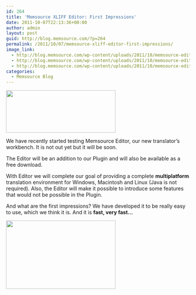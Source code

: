 ```yaml
---
id: 264
title: 'Memsource XLIFF Editor: First Impressions'
date: 2011-10-07T22:13:36+00:00
author: admin
layout: post
guid: http://blog.memsource.com/?p=264
permalink: /2011/10/07/memsource-xliff-editor-first-impressions/
image_link:
  - http://blog.memsource.com/wp-content/uploads/2011/10/memsource-editor-icon.png
  - http://blog.memsource.com/wp-content/uploads/2011/10/memsource-editor-icon.png
  - http://blog.memsource.com/wp-content/uploads/2011/10/memsource-editor-icon.png
categories:
  - Memsource Blog
---
```

[<img class=" size-medium wp-image-266 alignleft" title="memsource-editor-logo" src="/wp-content/uploads/2011/10/memsource-editor-logo1-300x116.png" alt="" width="300" height="116" />](/wp-content/uploads/2011/10/memsource-editor-logo1.png)

We have recently started testing Memsource Editor, our new translator&#8217;s workbench. It is not out yet but it will be soon.

The Editor will be an addition to our Plugin and will also be available as a free download.<!--more-->

With Editor we will complete our goal of providing a complete **multiplatform** translation environment for Windows, Macintosh and Linux (Java is not required). Also, the Editor will make it possible to introduce some features that would not be possible in the Plugin.

And what are the first impressions? We have developed it to be really easy to use, which we think it is. And it is **fast, very fast&#8230;**

[<img class="alignnone size-medium wp-image-268" title="memsource-editor-first-impressions" src="/wp-content/uploads/2011/10/memsource-editor-first-impressions1-300x187.png" alt="" width="300" height="187" />](/wp-content/uploads/2011/10/memsource-editor-first-impressions1.png)